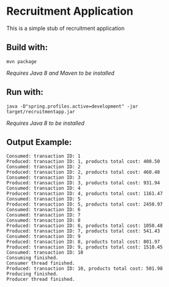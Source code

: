 # Recruitment Application

This is a simple stub of recruitment application

## Build with:

`mvn package`

*Requires Java 8 and Maven to be installed*

## Run with:

`java -D"spring.profiles.active=development" -jar target/recruitmentapp.jar`

*Requires Java 8 to be installed*

## Output Example:
```
Consumed: transaction ID: 1
Produced: transaction ID: 1, products total cost: 400.50
Consumed: transaction ID: 2
Produced: transaction ID: 2, products total cost: 460.48
Consumed: transaction ID: 3
Produced: transaction ID: 3, products total cost: 931.94
Consumed: transaction ID: 4
Produced: transaction ID: 4, products total cost: 1161.47
Consumed: transaction ID: 5
Produced: transaction ID: 5, products total cost: 2450.97
Consumed: transaction ID: 6
Consumed: transaction ID: 7
Consumed: transaction ID: 8
Produced: transaction ID: 6, products total cost: 1050.48
Produced: transaction ID: 7, products total cost: 541.43
Consumed: transaction ID: 9
Produced: transaction ID: 8, products total cost: 801.97
Produced: transaction ID: 9, products total cost: 1510.45
Consumed: transaction ID: 10
Consuming finished.
Consumer thread finished.
Produced: transaction ID: 10, products total cost: 501.98
Producing finished.
Producer thread finished.
```
